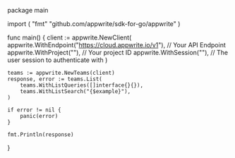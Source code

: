 package main

import (
    "fmt"
	"github.com/appwrite/sdk-for-go/appwrite"
)

func main() {
	client := appwrite.NewClient(
        appwrite.WithEndpoint("https://cloud.appwrite.io/v1"), // Your API Endpoint
        appwrite.WithProject(""), // Your project ID
        appwrite.WithSession(""), // The user session to authenticate with
    )

    teams := appwrite.NewTeams(client)
    response, error := teams.List(
        teams.WithListQueries([]interface{}{}),
        teams.WithListSearch("{$example}"),
    )

    if error != nil {
        panic(error)
    }

    fmt.Println(response)
}
